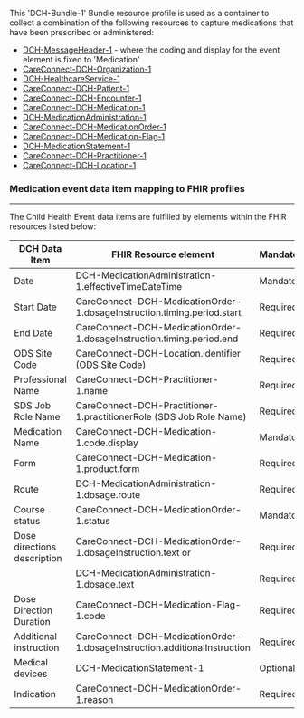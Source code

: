 This 'DCH-Bundle-1' Bundle resource profile is used as a container to collect a combination of the following resources to capture medications that have been prescribed or administered:

- [DCH-MessageHeader-1] - where the coding and display for the event element is fixed to 'Medication'
- [CareConnect-DCH-Organization-1]
- [DCH-HealthcareService-1]
- [CareConnect-DCH-Patient-1]
- [CareConnect-DCH-Encounter-1]
- [CareConnect-DCH-Medication-1]
- [DCH-MedicationAdministration-1]
- [CareConnect-DCH-MedicationOrder-1]
- [CareConnect-DCH-Medication-Flag-1]
- [DCH-MedicationStatement-1]
- [CareConnect-DCH-Practitioner-1]
- [CareConnect-DCH-Location-1]

### Medication event data item mapping to FHIR profiles ###
----------
The Child Health Event data items are fulfilled by elements within the FHIR resources listed below:

| DCH Data Item               | FHIR Resource element                                                     | Mandatory/Required/Optional |
|-----------------------------|---------------------------------------------------------------------------|-----------------------------|
| Date                        | DCH-MedicationAdministration-1.effectiveTimeDateTime                      | Mandatory                   |
| Start Date                  | CareConnect-DCH-MedicationOrder-1.dosageInstruction.timing.period.start   | Required                    |
| End Date                    | CareConnect-DCH-MedicationOrder-1.dosageInstruction.timing.period.end     | Required                    |
| ODS Site Code               | CareConnect-DCH-Location.identifier (ODS Site Code)                       | Required                    |
| Professional Name           | CareConnect-DCH-Practitioner-1.name                                       | Required                    |
| SDS Job Role Name           | CareConnect-DCH-Practitioner-1.practitionerRole (SDS Job Role Name)       | Required                    |
| Medication Name             | CareConnect-DCH-Medication-1.code.display                                 | Mandatory                   |
| Form                        | CareConnect-DCH-Medication-1.product.form                                 | Required                    |
| Route                       | DCH-MedicationAdministration-1.dosage.route                               | Required                    |
| Course status               | CareConnect-DCH-MedicationOrder-1.status                                  | Mandatory                   |
| Dose directions description | CareConnect-DCH-MedicationOrder-1.dosageInstruction.text or               | Required                    |
|                             | DCH-MedicationAdministration-1.dosage.text                                | Required                    |
| Dose Direction Duration     | CareConnect-DCH-Medication-Flag-1.code                                    | Required                    |
| Additional instruction      | CareConnect-DCH-MedicationOrder-1.dosageInstruction.additionalInstruction | Required                    |
| Medical devices             | DCH-MedicationStatement-1                                                 | Optional                    |
| Indication                  | CareConnect-DCH-MedicationOrder-1.reason                                  | Required                    |                                                                                             

[DCH-MessageHeader-1]:dch-medications-messageheader-1.html
[CareConnect-DCH-Organization-1]:careconnect-dch-organization-1.html
[CareConnect-DCH-Patient-1]:careconnect-dch-patient-1.html
[CareConnect-DCH-Encounter-1]:careconnect-dch-encounter-1.html
[CareConnect-DCH-Practitioner-1]:careconnect-dch-practitioner-1.html
[CareConnect-DCH-Location-1]:careconnect-dch-location-1.html
[CareConnect-DCH-MedicationOrder-1]:careconnect-dch-medicationorder-1.html
[DCH-MedicationStatement-1]:dch-medicationstatement-1.html
[CareConnect-DCH-Medication-1]:careconnect-dch-medication-1.html
[CareConnect-DCH-Medication-Flag-1]:careconnect-dch-medication-flag-1.html
[DCH-HealthcareService-1]:dch-healthcareservice-1.html
[DCH-MedicationAdministration-1]:dch-medicationadministration-1.html